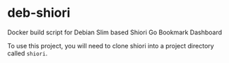 # deb-shiori

Docker build script for Debian Slim based Shiori Go Bookmark Dashboard

To use this project, you will need to clone shiori into a project directory called `shiori`.
